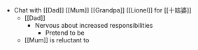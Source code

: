 - Chat with [[Dad]] [[Mum]] [[Grandpa]] [[Lionel]] for [[十姑婆]]
    - [[Dad]]
        - Nervous about increased responsibilities
            - Pretend to be
    - [[Mum]] is reluctant to 
